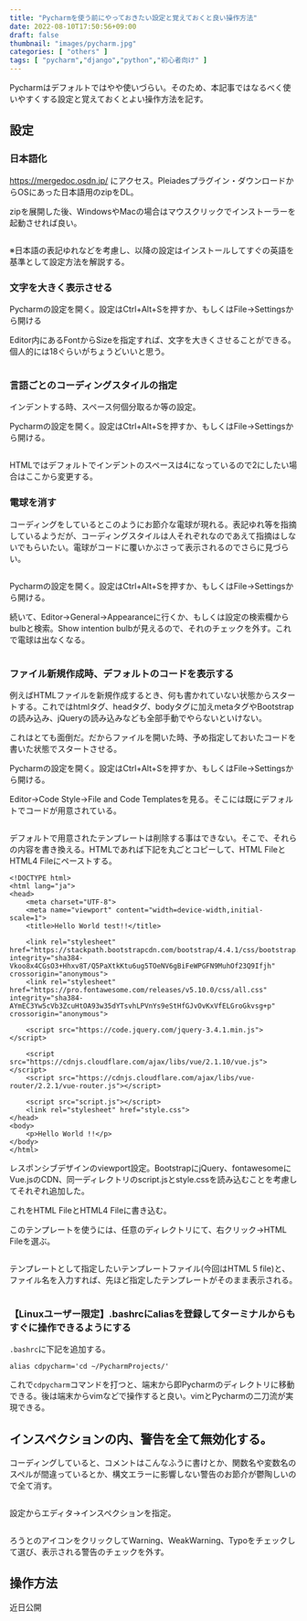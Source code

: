 ```yaml
---
title: "Pycharmを使う前にやっておきたい設定と覚えておくと良い操作方法"
date: 2022-08-10T17:50:56+09:00
draft: false
thumbnail: "images/pycharm.jpg"
categories: [ "others" ]
tags: [ "pycharm","django","python","初心者向け" ]
---
```


Pycharmはデフォルトではやや使いづらい。そのため、本記事ではなるべく使いやすくする設定と覚えておくとよい操作方法を記す。

## 設定

### 日本語化

https://mergedoc.osdn.jp/ にアクセス。Pleiadesプラグイン・ダウンロードからOSにあった日本語用のzipをDL。

zipを展開した後、WindowsやMacの場合はマウスクリックでインストーラーを起動させれば良い。

<div class="img-center"><img src="/images/Screenshot from 2021-11-05 09-24-49.png" alt=""></div>

※日本語の表記ゆれなどを考慮し、以降の設定はインストールしてすぐの英語を基準として設定方法を解説する。

### 文字を大きく表示させる

Pycharmの設定を開く。設定はCtrl+Alt+Sを押すか、もしくはFile→Settingsから開ける

Editor内にあるFontからSizeを指定すれば、文字を大きくさせることができる。個人的には18ぐらいがちょうどいいと思う。

<div class="img-center"><img src="/images/Screenshot from 2021-11-05 09-32-17.png" alt=""></div>

### 言語ごとのコーディングスタイルの指定

インデントする時、スペース何個分取るか等の設定。

Pycharmの設定を開く。設定はCtrl+Alt+Sを押すか、もしくはFile→Settingsから開ける。

<div class="img-center"><img src="/images/Screenshot from 2021-11-05 09-46-31.png" alt=""></div>

HTMLではデフォルトでインデントのスペースは4になっているので2にしたい場合はここから変更する。

### 電球を消す

コーディングをしているとこのようにお節介な電球が現れる。表記ゆれ等を指摘しているようだが、コーディングスタイルは人それぞれなのであえて指摘はしないでもらいたい。電球がコードに覆いかぶさって表示されるのでさらに見づらい。

<div class="img-center"><img src="/images/Screenshot from 2021-11-05 09-51-02.png" alt=""></div>

Pycharmの設定を開く。設定はCtrl+Alt+Sを押すか、もしくはFile→Settingsから開ける。

続いて、Editor→General→Appearanceに行くか、もしくは設定の検索欄からbulbと検索。Show intention bulbが見えるので、それのチェックを外す。これで電球は出なくなる。

<div class="img-center"><img src="/images/Screenshot from 2021-11-05 09-53-51.png" alt=""></div>

### ファイル新規作成時、デフォルトのコードを表示する

例えばHTMLファイルを新規作成するとき、何も書かれていない状態からスタートする。これではhtmlタグ、headタグ、bodyタグに加えmetaタグやBootstrapの読み込み、jQueryの読み込みなども全部手動でやらないといけない。

これはとても面倒だ。だからファイルを開いた時、予め指定しておいたコードを書いた状態でスタートさせる。

Pycharmの設定を開く。設定はCtrl+Alt+Sを押すか、もしくはFile→Settingsから開ける。

Editor→Code Style→File and Code Templatesを見る。そこには既にデフォルトでコードが用意されている。

<div class="img-center"><img src="/images/Screenshot from 2021-11-05 10-14-00.png" alt=""></div>

デフォルトで用意されたテンプレートは削除する事はできない。そこで、それらの内容を書き換える。HTMLであれば下記を丸ごとコピーして、HTML FileとHTML4 Fileにペーストする。

    <!DOCTYPE html>
    <html lang="ja">
    <head>
    	<meta charset="UTF-8">
        <meta name="viewport" content="width=device-width,initial-scale=1">
    	<title>Hello World test!!</title>
    
        <link rel="stylesheet" href="https://stackpath.bootstrapcdn.com/bootstrap/4.4.1/css/bootstrap.min.css" integrity="sha384-Vkoo8x4CGsO3+Hhxv8T/Q5PaXtkKtu6ug5TOeNV6gBiFeWPGFN9MuhOf23Q9Ifjh" crossorigin="anonymous">
        <link rel="stylesheet" href="https://pro.fontawesome.com/releases/v5.10.0/css/all.css" integrity="sha384-AYmEC3Yw5cVb3ZcuHtOA93w35dYTsvhLPVnYs9eStHfGJvOvKxVfELGroGkvsg+p" crossorigin="anonymous">
    
    	<script src="https://code.jquery.com/jquery-3.4.1.min.js"></script>
    
        <script src="https://cdnjs.cloudflare.com/ajax/libs/vue/2.1.10/vue.js"></script>
        <script src="https://cdnjs.cloudflare.com/ajax/libs/vue-router/2.2.1/vue-router.js"></script>
    
    	<script src="script.js"></script>
    	<link rel="stylesheet" href="style.css">
    </head>
    <body>
    	<p>Hello World !!</p>
    </body>
    </html>

レスポンシブデザインのviewport設定。BootstrapにjQuery、fontawesomeにVue.jsのCDN、同一ディレクトリのscript.jsとstyle.cssを読み込むことを考慮してそれぞれ追加した。

これをHTML FileとHTML4 Fileに書き込む。

このテンプレートを使うには、任意のディレクトリにて、右クリック→HTML Fileを選ぶ。

<div class="img-center"><img src="/images/Screenshot from 2021-11-05 10-28-03.png" alt=""></div>

テンプレートとして指定したいテンプレートファイル(今回はHTML 5 file)と、ファイル名を入力すれば、先ほど指定したテンプレートがそのまま表示される。

<div class="img-center"><img src="/images/Screenshot from 2021-11-05 10-29-15.png" alt=""></div>

### 【Linuxユーザー限定】.bashrcにaliasを登録してターミナルからもすぐに操作できるようにする

`.bashrc`に下記を追加する。

    alias cdpycharm='cd ~/PycharmProjects/'

これで`cdpycharm`コマンドを打つと、端末から即Pycharmのディレクトリに移動できる。後は端末からvimなどで操作すると良い。vimとPycharmの二刀流が実現できる。

<!--
### プラグインのemmetをインストールしてHTMLコーディングを高速化

-->


## インスペクションの内、警告を全て無効化する。

コーディングしていると、コメントはこんなふうに書けとか、関数名や変数名のスペルが間違っているとか、構文エラーに影響しない警告のお節介が鬱陶しいので全て消す。

<div class="img-center"><img src="/images/Screenshot from 2022-08-10 13-54-54.png" alt=""></div>

設定からエディタ→インスペクションを指定。

<div class="img-center"><img src="/images/Screenshot from 2022-08-10 13-58-45.png" alt=""></div>

ろうとのアイコンをクリックしてWarning、WeakWarning、Typoをチェックして選び、表示される警告のチェックを外す。




## 操作方法

近日公開

<!--


ファイル・ディレクトリを作る
ファイル名・ディレクトリ名を変える
ファイル内の検索と置換
ディレクトリをファイルマネージャー(Windowsであればエクスプローラー等)で開く
ターミナルの表示・独立
別のプロジェクトを開く
矩形選択


div.img-center>img
div.img-center>img
div.img-center>img
div.img-center>img
div.img-center>img
div.img-center>img
div.img-center>img
div.img-center>img
div.img-center>img
div.img-center>img
div.img-center>img
div.img-center>img
div.img-center>img
div.img-center>img
div.img-center>img
div.img-center>img

-->
